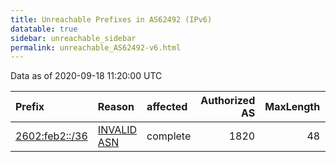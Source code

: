 ```yaml
---
title: Unreachable Prefixes in AS62492 (IPv6)
datatable: true
sidebar: unreachable_sidebar
permalink: unreachable_AS62492-v6.html
---
```


Data as of 2020-09-18 11:20:00 UTC


<div class="datatable-begin"></div>

| Prefix                                                 | Reason                                                                                                | affected   |   Authorized AS |   MaxLength | Anchor                           |   unreachable /48s |
|:-------------------------------------------------------|:------------------------------------------------------------------------------------------------------|:-----------|----------------:|------------:|:---------------------------------|-------------------:|
| [2602:feb2::/36](https://stat.ripe.net/2602:feb2::/36) | [INVALID ASN](https://rpki-validator.ripe.net/announcement-preview?asn=AS62492&prefix=2602:feb2::/36) | complete   |            1820 |          48 | [ARIN](unreachable_ARIN-v6.html) |               4096 |

<div class="datatable-end"></div>